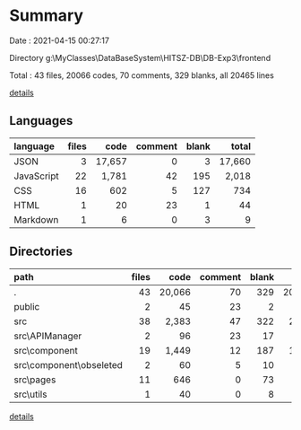 # Summary

Date : 2021-04-15 00:27:17

Directory g:\MyClasses\DataBaseSystem\HITSZ-DB\DB-Exp3\frontend

Total : 43 files,  20066 codes, 70 comments, 329 blanks, all 20465 lines

[details](details.md)

## Languages
| language | files | code | comment | blank | total |
| :--- | ---: | ---: | ---: | ---: | ---: |
| JSON | 3 | 17,657 | 0 | 3 | 17,660 |
| JavaScript | 22 | 1,781 | 42 | 195 | 2,018 |
| CSS | 16 | 602 | 5 | 127 | 734 |
| HTML | 1 | 20 | 23 | 1 | 44 |
| Markdown | 1 | 6 | 0 | 3 | 9 |

## Directories
| path | files | code | comment | blank | total |
| :--- | ---: | ---: | ---: | ---: | ---: |
| . | 43 | 20,066 | 70 | 329 | 20,465 |
| public | 2 | 45 | 23 | 2 | 70 |
| src | 38 | 2,383 | 47 | 322 | 2,752 |
| src\APIManager | 2 | 96 | 23 | 17 | 136 |
| src\component | 19 | 1,449 | 12 | 187 | 1,648 |
| src\component\obseleted | 2 | 60 | 5 | 10 | 75 |
| src\pages | 11 | 646 | 0 | 73 | 719 |
| src\utils | 1 | 40 | 0 | 8 | 48 |

[details](details.md)